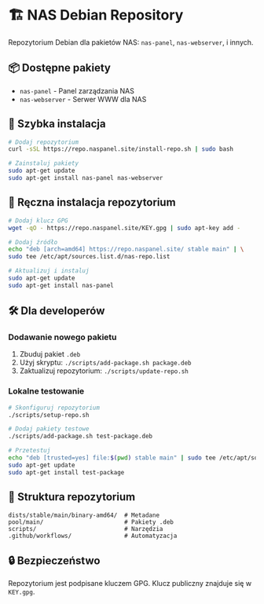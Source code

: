 # 🏗️ NAS Debian Repository

Repozytorium Debian dla pakietów NAS: `nas-panel`, `nas-webserver`, i innych.

## 📦 Dostępne pakiety

- `nas-panel` - Panel zarządzania NAS
- `nas-webserver` - Serwer WWW dla NAS

## 🚀 Szybka instalacja

```bash
# Dodaj repozytorium
curl -sSL https://repo.naspanel.site/install-repo.sh | sudo bash

# Zainstaluj pakiety
sudo apt-get update
sudo apt-get install nas-panel nas-webserver
```

## 🔧 Ręczna instalacja repozytorium

```bash
# Dodaj klucz GPG
wget -qO - https://repo.naspanel.site/KEY.gpg | sudo apt-key add -

# Dodaj źródło
echo "deb [arch=amd64] https://repo.naspanel.site/ stable main" | \
sudo tee /etc/apt/sources.list.d/nas-repo.list

# Aktualizuj i instaluj
sudo apt-get update
sudo apt-get install nas-panel
```

## 🛠️ Dla developerów

### Dodawanie nowego pakietu

1. Zbuduj pakiet `.deb`
2. Użyj skryptu: `./scripts/add-package.sh package.deb`
3. Zaktualizuj repozytorium: `./scripts/update-repo.sh`

### Lokalne testowanie

```bash
# Skonfiguruj repozytorium
./scripts/setup-repo.sh

# Dodaj pakiety testowe
./scripts/add-package.sh test-package.deb

# Przetestuj
echo "deb [trusted=yes] file:$(pwd) stable main" | sudo tee /etc/apt/sources.list.d/nas-test.list
sudo apt-get update
sudo apt-get install test-package
```

## 📁 Struktura repozytorium

```
dists/stable/main/binary-amd64/  # Metadane
pool/main/                       # Pakiety .deb
scripts/                         # Narzędzia
.github/workflows/               # Automatyzacja
```

## 🔒 Bezpieczeństwo

Repozytorium jest podpisane kluczem GPG. Klucz publiczny znajduje się w `KEY.gpg`.
